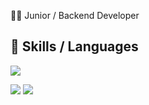 
🧑‍💻 Junior / Backend Developer

🚀 Skills / Languages
---
<p align="left">
  <a href="https://skillicons.dev">
    <img src="https://skillicons.dev/icons?i=java,spring,cs,dotnet,linux,git,angular,bootstrap,postgres,mysql" />
  </a>
</p>
<p align="left">
  <img src="https://github-readme-stats.vercel.app/api?username=Jhonatan1973&show_icons=true&theme=radical" /> 
  <img src="https://github-readme-stats.vercel.app/api/top-langs/?username=Jhonatan1973&layout=compact&theme=radical&hide=JavaScript, HTML,CSS" />
</p>

